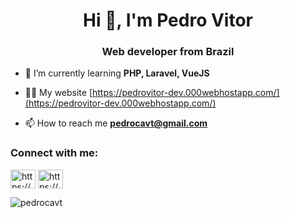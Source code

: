 <h1 align="center">Hi 👋, I'm Pedro Vitor</h1>
<h3 align="center">Web developer from Brazil</h3>

- 🌱 I’m currently learning **PHP, Laravel, VueJS**

- 👨‍💻 My website [https://pedrovitor-dev.000webhostapp.com/](https://pedrovitor-dev.000webhostapp.com/)

- 📫 How to reach me **pedrocavt@gmail.com**

<h3 align="left">Connect with me:</h3>
<p align="left">
<a href="https://dev.to/https://pedrovitor-dev.000webhostapp.com/" target="blank"><img align="center" src="https://cdn.jsdelivr.net/npm/simple-icons@3.0.1/icons/dev-dot-to.svg" alt="https://pedrovitor-dev.000webhostapp.com/" height="30" width="40" /></a>
<a href="https://linkedin.com/in/https://www.linkedin.com/in/pedrovitorr/" target="blank"><img align="center" src="https://cdn.jsdelivr.net/npm/simple-icons@3.0.1/icons/linkedin.svg" alt="https://www.linkedin.com/in/pedrovitorr/" height="30" width="40" /></a>
</p>



<p><img align="left" src="https://github-readme-stats.vercel.app/api/top-langs?username=pedrocavt&show_icons=true&locale=en&layout=compact" alt="pedrocavt" /></p>

